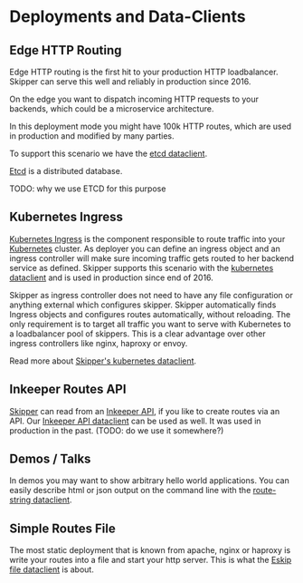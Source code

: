 # Deployments and Data-Clients

## Edge HTTP Routing

Edge HTTP routing is the first hit to your production HTTP
loadbalancer. Skipper can serve this well and reliably in production since 2016.

On the edge you want to dispatch incoming HTTP requests to your
backends, which could be a microservice architecture.

In this deployment mode you might have 100k HTTP routes, which are
used in production and modified by many parties.

To support this scenario we have the [etcd dataclient](dataclients/etcd.md).

[Etcd](https://github.com/coreos/etcd) is a distributed database.

TODO: why we use ETCD for this purpose

## Kubernetes Ingress

[Kubernetes Ingress](http://kubernetes.io/docs/user-guide/ingress/) is the
component responsible to route traffic into your
[Kubernetes](http://kubernetes.io/) cluster.
As deployer you can define an ingress object and an ingress controller
will make sure incoming traffic gets routed to her backend service as
defined. Skipper supports this scenario with the
[kubernetes dataclient](dataclients/kubernetes.md) and is used in
production since end of 2016.

Skipper as ingress controller does not need to have any file
configuration or anything external which configures skipper. Skipper
automatically finds Ingress objects and configures routes
automatically, without reloading. The only requirement is to target
all traffic you want to serve with Kubernetes to a loadbalancer pool
of skippers. This is a clear advantage over other ingress controllers
like nginx, haproxy or envoy.

Read more about [Skipper's kubernetes dataclient](dataclients/kubernetes.md).

## Inkeeper Routes API

[Skipper](https://github.com/zalando/skipper) can read from an
[Inkeeper API](https://github.com/zalando/innkeeper), if you like to
create routes via an API.
Our [Inkeeper API dataclient](dataclients/inkeeper-api.md) can be used
as well. It was used in production in the past. (TODO: do we use it somewhere?)

## Demos / Talks

In demos you may want to show arbitrary hello world applications.
You can easily describe html or json output on the command line with
the [route-string dataclient](dataclients/route-string.md).

## Simple Routes File

The most static deployment that is known from apache, nginx or haproxy
is write your routes into a file and start your http server.
This is what the [Eskip file dataclient](dataclients/eskip-file.md) is about.
